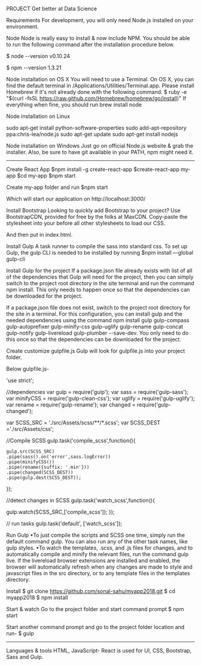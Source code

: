 PROJECT Get better at Data Science

Requirements
For development, you will only need Node.js installed on your environment. 

Node
Node is really easy to install & now include NPM. You should be able to run the following command after the installation procedure below.

$ node --version
v0.10.24

$ npm --version
1.3.21

Node installation on OS X
You will need to use a Terminal. On OS X, you can find the default terminal in /Applications/Utilities/Terminal.app.
Please install Homebrew if it's not already done with the following command.
$ ruby -e "$(curl -fsSL https://raw.github.com/Homebrew/homebrew/go/install)"
If everything when fine, you should run
brew install node

Node installation on Linux

sudo apt-get install python-software-properties
sudo add-apt-repository ppa:chris-lea/node.js
sudo apt-get update
sudo apt-get install nodejs

Node installation on Windows
Just go on official Node.js website & grab the installer. Also, be sure to have git available in your PATH, npm might need it.
________________________________________

Create React App
$npm install -g create-react-app
$create-react-app my-app
$cd my-app
$npm start

Create my-app folder and run 
$npm start

Which will start our application on http://localhost:3000/

Install Bootstrap
Looking to quickly add Bootstrap to your project? Use BootstrapCDN, provided for free by the folks at MaxCDN. 
Copy-paste the stylesheet <link> into your <head> before all other stylesheets to load our CSS.
<link rel="stylesheet" href="https://maxcdn.bootstrapcdn.com/bootstrap/4.0.0/css/bootstrap.min.css" integrity="sha384-Gn5384xqQ1aoWXA+058RXPxPg6fy4IWvTNh0E263XmFcJlSAwiGgFAW/dAiS6JXm" crossorigin="anonymous">
And then put in index.html.

Install Gulp
A task runner to compile the sass into standard css.
To set up Gulp, the gulp CLI is needed to be installed by running 
$npm install –-global gulp-cli

Install Gulp for the project
If a package.json file already exists with list of all of the dependencies that Gulp will need for the project, then you can simply switch to the project root directory in the site terminal and run the command npm install. This only needs to happen once so that the dependencies can be downloaded for the project.

If a package.json file does not exist, switch to the project root directory for the site in a terminal. For this configuration, you can install gulp and the needed dependencies using the command npm install gulp gulp-compass gulp-autoprefixer gulp-minify-css gulp-uglify gulp-rename gulp-concat gulp-notify gulp-livereload gulp-plumber --save-dev. You only need to do this once so that the dependencies can be downloaded for the project.

Create customize gulpfile.js
Gulp will look for gulpfile.js into your project folder.

Below gulpfile.js-

'use strict';

//dependencies
var gulp = require('gulp');
var sass = require('gulp-sass');
var minifyCSS = require('gulp-clean-css');
var uglify = require('gulp-uglify');
var rename = require('gulp-rename');
var changed = require('gulp-changed');

var SCSS_SRC = './src/Assets/scss/**/*.scss';
var SCSS_DEST ='./src/Assets/css';

//Compile SCSS
gulp.task('compile_scss',function(){
	
	gulp.src(SCSS_SRC)
	.pipe(sass().on('error',sass.logError))
	.pipe(minifyCSS())
	.pipe(rename({suffix: '.min'}))
	.pipe(changed(SCSS_DEST))
	.pipe(gulp.dest(SCSS_DEST));
	
});

//detect changes in SCSS
gulp.task('watch_scss',function(){

gulp.watch(SCSS_SRC,['compile_scss']);
});

// run tasks
gulp.task('default',  ['watch_scss']);

Run Gulp
•To just compile the scripts and SCSS one time, simply run the default command gulp. You can also run any of the other task names, like gulp styles.
•To watch the templates, .scss, and .js files for changes, and to automatically compile and minify the relevant files, run the command gulp live. If the livereload browser extensions are installed and enabled, the browser will automatically refresh when any changes are made to style and javascript files in the src directory, or to any template files in the templates directory.


Install
$ git clone https://github.com/sonal-sahu/myapp2018.git
$ cd myapp2018
$ npm install

Start & watch
Go to the project folder and start command prompt
$ npm start

Start another command prompt and go to the project folder location and run-
$ gulp
________________________________________


Languages & tools
HTML, JavaScript- React is used for UI, CSS, Bootstrap, Sass and Gulp.

